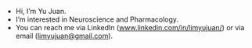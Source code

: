 - Hi, I’m Yu Juan.
- I’m interested in Neuroscience and Pharmacology.
- You can reach me via LinkedIn (www.linkedin.com/in/limyujuan/) or via email (limyujuan@gmail.com).

<!---
yj-lim/yj-lim is a ✨ special ✨ repository because its `README.md` (this file) appears on your GitHub profile.
You can click the Preview link to take a look at your changes.
--->
